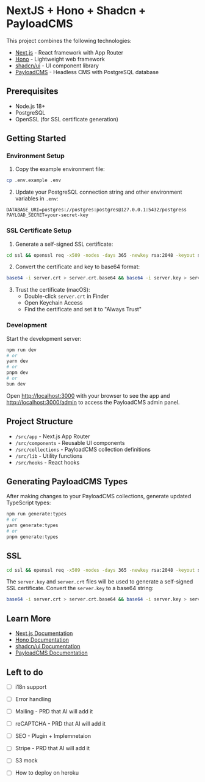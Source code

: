 # NextJS + Hono + Shadcn + PayloadCMS

This project combines the following technologies:

- [Next.js](https://nextjs.org) - React framework with App Router
- [Hono](https://hono.dev/) - Lightweight web framework
- [shadcn/ui](https://ui.shadcn.com/) - UI component library
- [PayloadCMS](https://payloadcms.com/) - Headless CMS with PostgreSQL database

## Prerequisites

- Node.js 18+ 
- PostgreSQL
- OpenSSL (for SSL certificate generation)

## Getting Started

### Environment Setup

1. Copy the example environment file:
```bash
cp .env.example .env
```

2. Update your PostgreSQL connection string and other environment variables in `.env`:
```env
DATABASE_URI=postgres://postgres:postgres@127.0.0.1:5432/postgress
PAYLOAD_SECRET=your-secret-key
```

### SSL Certificate Setup

1. Generate a self-signed SSL certificate:
```bash
cd ssl && openssl req -x509 -nodes -days 365 -newkey rsa:2048 -keyout server.key -out server.crt -subj "/CN=localhost" -addext "subjectAltName = DNS:localhost,IP:127.0.0.1"
```

2. Convert the certificate and key to base64 format:
```bash
base64 -i server.crt > server.crt.base64 && base64 -i server.key > server.key.base64
```

3. Trust the certificate (macOS):
   - Double-click `server.crt` in Finder
   - Open Keychain Access
   - Find the certificate and set it to "Always Trust"

### Development

Start the development server:

```bash
npm run dev
# or
yarn dev
# or
pnpm dev
# or
bun dev
```

Open [http://localhost:3000](http://localhost:3000) with your browser to see the app and [http://localhost:3000/admin](http://localhost:3000/admin) to access the PayloadCMS admin panel.

## Project Structure

- `/src/app` - Next.js App Router
- `/src/components` - Reusable UI components
- `/src/collections` - PayloadCMS collection definitions
- `/src/lib` - Utility functions
- `/src/hooks` - React hooks

## Generating PayloadCMS Types

After making changes to your PayloadCMS collections, generate updated TypeScript types:

```bash
npm run generate:types
# or
yarn generate:types
# or
pnpm generate:types
```

## SSL

```bash
cd ssl && openssl req -x509 -nodes -days 365 -newkey rsa:2048 -keyout server.key -out server.crt -subj "/CN=localhost" -addext "subjectAltName = DNS:localhost,IP:127.0.0.1"
```
The `server.key` and `server.crt` files will be used to generate a self-signed SSL certificate.
Convert the `server.key` to a base64 string:
```bash
base64 -i server.crt > server.crt.base64 && base64 -i server.key > server.key.base64
```

## Learn More

- [Next.js Documentation](https://nextjs.org/docs)
- [Hono Documentation](https://hono.dev/docs/getting-started/nextjs)
- [shadcn/ui Documentation](https://ui.shadcn.com/docs)
- [PayloadCMS Documentation](https://payloadcms.com/docs)

## Left to do

- [ ] i18n support
- [ ] Error handling
- [ ] Mailing - PRD that AI will add it
- [ ] reCAPTCHA - PRD that AI will add it
- [ ] SEO - Plugin + Implemnetaion
- [ ] Stripe - PRD that AI will add it
- [ ] S3 mock
- [ ] How to deploy on heroku

